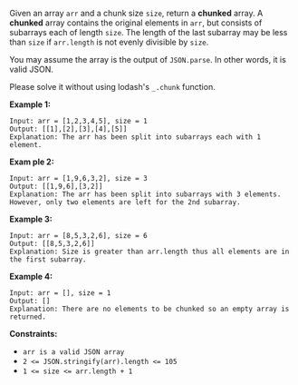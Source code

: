 Given an array  `arr`  and a chunk size `size`, return a **chunked**  array. A **chunked** array contains the original
elements in `arr`, but consists of subarrays each of length `size`. The length of the last subarray may be less
than `size` if  `arr.length` is not evenly divisible by  `size`.

You may assume the array is the output of `JSON.parse`. In other words, it is valid JSON.

Please solve it without using lodash's `_.chunk` function.

**Example 1:**

```
Input: arr = [1,2,3,4,5], size = 1
Output: [[1],[2],[3],[4],[5]]
Explanation: The arr has been split into subarrays each with 1 element.
```

**Exam ple 2:**

```
Input: arr = [1,9,6,3,2], size = 3
Output: [[1,9,6],[3,2]]
Explanation: The arr has been split into subarrays with 3 elements. However, only two elements are left for the 2nd subarray.
```

**Example 3:**

```
Input: arr = [8,5,3,2,6], size = 6
Output: [[8,5,3,2,6]]
Explanation: Size is greater than arr.length thus all elements are in the first subarray.
```

**Example 4:**

```
Input: arr = [], size = 1
Output: []
Explanation: There are no elements to be chunked so an empty array is returned.
```

**Constraints:**

- `arr is a valid JSON array`
- `2 <= JSON.stringify(arr).length <= 105`
- `1 <= size <= arr.length + 1`